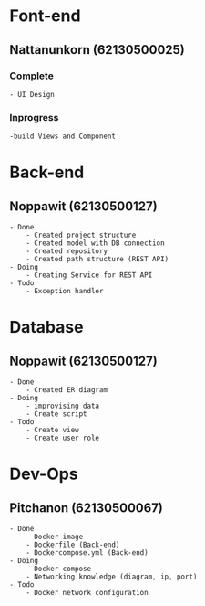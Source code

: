 # Font-end
## Nattanunkorn (62130500025)
### Complete
    - UI Design
    

### Inprogress
    -build Views and Component 
    
# Back-end
## Noppawit (62130500127)
    - Done
        - Created project structure
        - Created model with DB connection
        - Created repository
        - Created path structure (REST API)
    - Doing
        - Creating Service for REST API
    - Todo
        - Exception handler
# Database
## Noppawit (62130500127)
    - Done
        - Created ER diagram
    - Doing
        - improvising data
        - Create script
    - Todo
        - Create view
        - Create user role
# Dev-Ops
## Pitchanon (62130500067)
    - Done
        - Docker image 
        - Dockerfile (Back-end)
        - Dockercompose.yml (Back-end)
    - Doing
        - Docker compose
        - Networking knowledge (diagram, ip, port)
    - Todo
        - Docker network configuration
    
